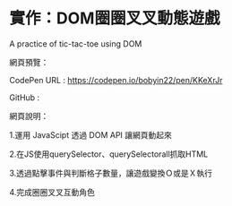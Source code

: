 # 實作：DOM圈圈叉叉動態遊戲
A practice of tic-tac-toe using DOM

網頁預覽：

CodePen URL : https://codepen.io/bobyin22/pen/KKeXrJr

GitHub : 


網頁說明：

1.運用 JavaScipt 透過 DOM API 讓網頁動起來

2.在JS使用querySelector、querySelectorall抓取HTML

3.透過點擊事件與判斷格子數量，讓遊戲變換Ｏ或是Ｘ執行

4.完成圈圈叉叉互動角色
